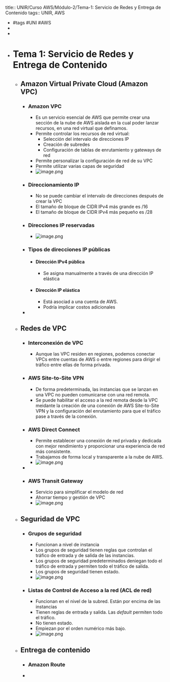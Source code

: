 title:: UNIR/Curso AWS/Módulo-2/Tema-1: Servicio de Redes y Entrega de Contenido
tags:: UNIR, AWS

- #tags #UNI #AWS
-
-
- # Tema 1: Servicio de Redes y Entrega de Contenido
	- ## Amazon Virtual Private Cloud (Amazon VPC)
		- ### Amazon VPC
			- Es un servicio esencial de AWS que permite crear una sección de la nube de AWS aislada en la cual poder lanzar recursos, en una red virtual que definamos.
			- Permite controlar los recursos de red virtual:
				- Selección del intervalo de direcciones IP
				- Creación de subredes
				- Configuración de tablas de enrutamiento y gateways de red
			- Permite personalizar la configuración de red de su VPC
			- Permite utilizar varias capas de seguridad
			- ![image.png](../assets/image_1665387573156_0.png)
		- ### Direccionamiento IP
			- No se puede cambiar el intervalo de direcciones después de crear la VPC
			- El tamaño de bloque de CIDR IPv4 más grande es /16
			- El tamaño de bloque de CIDR IPv4 más pequeño es /28
		- ### Direcciones IP reservadas
			- ![image.png](../assets/image_1665387898419_0.png)
		- ### Tipos de direcciones IP públicas
			- #### Dirección IPv4 pública
				- Se asigna manualmente a través de una dirección IP elástica
			- #### Dirección IP elástica
				- Está asociad a una cuenta de AWS.
				- Podría implicar costos adicionales
		-
	- ## Redes de VPC
		- ### Interconexión de VPC
			- Aunque las VPC residen en regiones, podemos conectar VPCs entre cuentas de AWS o entre regiones para dirigir el tráfico entre ellas de forma privada.
		- ### AWS Site-to-Site VPN
			- De forma predeterminada, las instancias que se lanzan en una VPC no pueden comunicarse con una red remota.
			- Se puede habilitar el acceso a la red remota desde la VPC meidante la creación de una conexión de AWS Site-to-Site VPN y la configuración del enrutamiento para que el tráfico pase a través de la conexión.
		- ### AWS Direct Connect
			- Permite establecer una conexión de red privada y dedicada con mejor rendimiento y proporcionar una experiencia de red más consistente.
			- Trabajamos de forma local y transparente a la nube de AWS.
			- ![image.png](../assets/image_1665388616004_0.png)
		-
		- ### AWS Transit Gateway
			- Servicio para simplificar el modelo de red
			- Ahorrar tiempo y gestión de VPC
			- ![image.png](../assets/image_1665388788476_0.png)
	- ## Seguridad de VPC
		- ### Grupos de seguridad
			- Funcionan a nivel de instancia
			- Los grupos de seguridad tienen reglas que controlan el tráfico de entrada y de salida de las instancias.
			- Los grupos de seguridad predeterminados deniegan todo el tráfico de entrada y permiten todo el tráfico de salida.
			- Los grupos de seguridad tienen estado.
			- ![image.png](../assets/image_1665389948278_0.png)
		- ### Listas de Control de Acceso a la red (ACL de red)
			- Funcionan en el nivel de la subred. Están por encima de las instancias
			- Tienen reglas de entrada y salida. Las *default* permiten todo el tráfico.
			- No tienen estado.
			- Empiezan por el orden numérico más bajo.
			- ![image.png](../assets/image_1665390265020_0.png)
	- ## Entrega de contenido
		- ### Amazon Route
		-